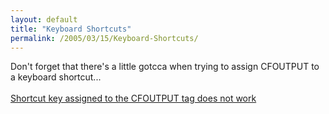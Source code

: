 ```yaml
---
layout: default
title: "Keyboard Shortcuts"
permalink: /2005/03/15/Keyboard-Shortcuts/
---
```


Don't forget that there's a little gotcca when trying to assign CFOUTPUT to a keyboard shortcut...<br/><br/><a href="http://www.macromedia.com/cfusion/knowledgebase/index.cfm?id=tn_16813" target="_blank">Shortcut key assigned to the CFOUTPUT tag does not work</a><br/>